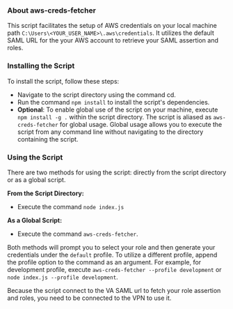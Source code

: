 ### About aws-creds-fetcher
This script facilitates the setup of AWS credentials on your local machine path `C:\Users\<YOUR_USER_NAME>\.aws\credentials`. It utilizes the default SAML URL for the your AWS account to retrieve your SAML assertion and roles.

### Installing the Script
To install the script, follow these steps:

- Navigate to the script directory using the command cd.
- Run the command `npm install` to install the script's dependencies.
- **Optional**: To enable global use of the script on your machine, execute `npm install -g .` within the script directory. The script is aliased as `aws-creds-fetcher` for global usage. Global usage allows you to execute the script from any command line without navigating to the directory containing the script.


### Using the Script
There are two methods for using the script: directly from the script directory or as a global script.

**From the Script Directory:**
- Execute the command `node index.js`

**As a Global Script:**
- Execute the command `aws-creds-fetcher`.


Both methods will prompt you to select your role and then generate your credentials under the `default` profile. To utilize a different profile, append the profile option to the command as an argument. For example, for development profile, execute `aws-creds-fetcher --profile development` or `node index.js --profile development`.

Because the script connect to the VA SAML url to fetch your role assertion and roles, you need to be connected to the VPN to use it.
